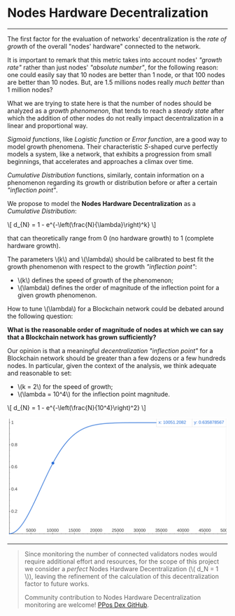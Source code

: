# Nodes Hardware Decentralization

---

The first factor for the evaluation of networks' decentralization is the _rate
of growth_ of the overall "nodes' hardware" connected to the network.

It is important to remark that this metric takes into account nodes'
_"growth rate"_ rather than just nodes' _"absolute number"_, for the following
reason: one could easily say that 10 nodes are better than 1 node, or that 100
nodes are better than 10 nodes. But, are 1.5 millions nodes really _much
better_ than 1 million nodes?

What we are trying to state here is that the number of nodes should be analyzed
as a _growth phenomenon_, that tends to reach a _steady state_ after which the
addition of other nodes do not really impact decentralization in a linear and
proportional way.

_Sigmoid functions_, like _Logistic function_ or _Error function_, are a good
way to model growth phenomena. Their characteristic _S_-shaped curve perfectly
models a system, like a network, that exhibits a progression from small
beginnings, that accelerates and approaches a climax over time.

_Cumulative Distribution_ functions, similarly, contain information on a
phenomenon regarding its growth or distribution before or after a certain
_"inflection point"_.

We propose to model the **Nodes Hardware Decentralization** as a _Cumulative
Distribution_:

\\[ d_{N} = 1 - e^{-\left(\frac{N}{\lambda}\right)^k} \\]

that can theoretically range from 0 (no hardware growth) to 1 (complete
hardware growth).

The parameters \\(k\\) and \\(\lambda\\) should be calibrated to best fit the
growth phenomenon with respect to the growth _"inflection point"_:

- \\(k\\) defines the speed of growth of the phenomenon;
- \\(\lambda\\) defines the order of magnitude of the inflection point for a
given growth phenomenon.

How to tune \\(\lambda\\) for a Blockchain network could be debated around the
following question:

**What is the reasonable order of magnitude of nodes at which we can say that a
Blockchain network has grown sufficiently?**

Our opinion is that a meaningful _decentralization "inflection point"_ for a
Blockchain network should be greater than a few dozens or a few hundreds nodes.
In particular, given the context of the analysis, we think adequate and
reasonable to set:

- \\(k = 2\\) for the speed of growth;
- \\(\lambda = 10^4\\) for the inflection point magnitude.

\\[ d_{N} = 1 - e^{-\left(\frac{N}{10^4}\right)^2} \\]

![Cumulative Distribution](images/chapter_1/cumulative_distribution.png)

---

> Since monitoring the number of connected validators nodes would require
> additional effort and resources, for the scope of this project we consider a
> _perfect_ Nodes Hardware Decentralization (\\( d_N = 1 \\)), leaving the
> refinement of the calculation of this decentralization factor to future
> works.
>
> Community contribution to Nodes Hardware Decentralization monitoring
> are welcome! [PPos Dex GitHub](https://github.com/cusma/pposdex).
